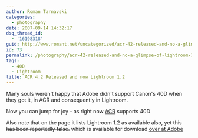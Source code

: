 ```yaml
---
author: Roman Tarnavski
categories:
  - photography
date: 2007-09-14 14:32:17
dsq_thread_id:
  - '16198318'
guid: http://www.romant.net/uncategorized/acr-42-released-and-no-a-glimpse-of-lightroom-12/
id: 73
permalink: /photography/acr-42-released-and-no-a-glimpse-of-lightroom-12/
tags:
  - 40D
  - Lightroom
title: ACR 4.2 Released and now Lightroom 1.2
---
```


Many souls weren't happy that Adobe didn't support Canon's 40D when they got it, in ACR and consequently in Lightroom.

Now you can jump for joy - as right now [ACR](http://www.adobe.com/products/photoshop/cameraraw.html) supports 40D

Also note that on the page it lists Lightroom 1.2 as available also, <s>yet this has been reportedly false.</s> which is available for download [over at Adobe](http://www.adobe.com/products/photoshoplightroom/)